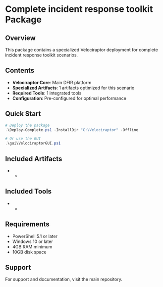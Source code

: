 # Complete incident response toolkit Package

## Overview
This package contains a specialized Velociraptor deployment for complete incident response toolkit scenarios.

## Contents
- **Velociraptor Core**: Main DFIR platform
- **Specialized Artifacts**: 1 artifacts optimized for this scenario
- **Required Tools**: 1 integrated tools
- **Configuration**: Pre-configured for optimal performance

## Quick Start
```powershell
# Deploy the package
.\Deploy-Complete.ps1 -InstallDir "C:\Velociraptor" -Offline

# Or use the GUI
.\gui\VelociraptorGUI.ps1
```

## Included Artifacts
- *


## Included Tools
- *


## Requirements
- PowerShell 5.1 or later
- Windows 10 or later
- 4GB RAM minimum
- 10GB disk space

## Support
For support and documentation, visit the main repository.
